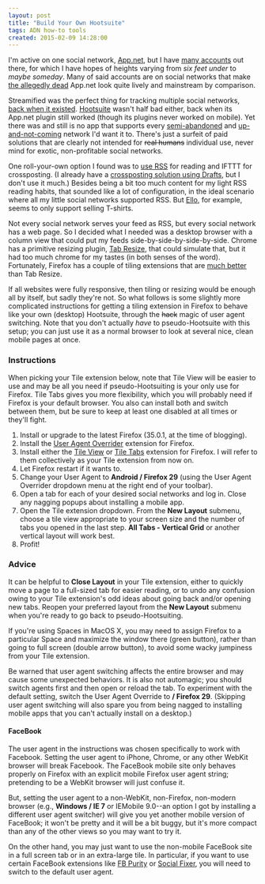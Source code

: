 ```yaml
---
layout: post
title: "Build Your Own Hootsuite"
tags: ADN how-to tools 
created: 2015-02-09 14:28:00
---
```

I'm active on one social network, [App.net](http://app.net), but I have [many accounts](/stream/) out there, for which I have hopes of heights varying from *six feet under* to *maybe someday*.  Many of said accounts are on social networks that make [the allegedly dead](http://blog.aurynn.com/post/the-death-of-app.net) App.net look quite lively and mainstream by comparison.

Streamified was the perfect thing for tracking multiple social networks, [back when it existed](https://web.archive.org/web/20130621190057/http://streamified.com/).  [Hootsuite](https://hootsuite.com) wasn't half bad either, back when its App.net plugin still worked (though its plugins never worked on mobile).  Yet there was and still is no app that supports every [semi-abandoned](https://diasporafoundation.org) and [up-and-not-coming](https://ello.co) network I'd want it to.  There's just a surfeit of paid solutions that are clearly not intended for ~~real humans~~ individual use, never mind for exotic, non-profitable social networks.

One roll-your-own option I found was to [use RSS](http://themoonfromsyb.blogspot.com/2013/07/goodbye-google-reader-and-streamified.html) for reading and IFTTT for crossposting.  (I already have a [crossposting solution using Drafts](/blog/2013/04/15/crossposting-with-drafts/), but I don't use it much.)  Besides being a bit too much content for my light RSS reading habits, that sounded like a lot of configuration, in the ideal scenario where all my little social networks supported RSS.  But [Ello](http://ello.co), for example, seems to only support selling T-shirts.

Not every social network serves your feed as RSS, but every social network has a web page.  So I decided what I needed was a desktop browser with a column view that could put my feeds side-by-side-by-side-by-side.  Chrome has a primitive resizing plugin, [Tab Resize](https://chrome.google.com/webstore/detail/tab-resize-split-screen-l/bkpenclhmiealbebdopglffmfdiilejc?hl=en-US), that could simulate that, but it had too much chrome for my tastes (in both senses of the word).  Fortunately, Firefox has a couple of tiling extensions that are [much better](http://betanews.com/2014/07/12/view-all-your-firefox-tabs-at-once-with-tile-tabs/) than Tab Resize.

If all websites were fully responsive, then tiling or resizing would be enough all by itself, but sadly they're not. So what follows is some slightly more complicated instructions for getting a tiling extension in Firefox to behave like your own (desktop) Hootsuite, through the ~~hack~~ magic of user agent switching.  Note that you don't actually *have* to pseudo-Hootsuite with this setup; you can just use it as a normal browser to look at several nice, clean mobile pages at once.

### Instructions

When picking your Tile extension below, note that Tile View will be easier to use and may be all you need if pseudo-Hootsuiting is your only use for Firefox.  Tile Tabs gives you more flexibility, which you will probably need if Firefox is your default browser.  You also can install both and switch between them, but be sure to keep at least one disabled at all times or they'll fight.

1. Install or upgrade to the latest Firefox (35.0.1, at the time of blogging).
2. Install the [User Agent Overrider](https://addons.mozilla.org/en-US/firefox/addon/user-agent-overrider/) extension for Firefox.
3. Install either the [Tile View](https://addons.mozilla.org/en-US/firefox/addon/tile-view/) or [Tile Tabs](https://addons.mozilla.org/en-us/firefox/addon/tile-tabs/) extension for Firefox.  I will refer to them collectively as your Tile extension from now on.
4. Let Firefox restart if it wants to.
5. Change your User Agent to **Android / Firefox 29** (using the User Agent Overrider dropdown menu at the right end of your toolbar).
6. Open a tab for each of your desired social networks and log in.  Close any nagging popups about installing a mobile app.
7. Open the Tile extension dropdown.  From the **New Layout** submenu, choose a tile view appropriate to your screen size and the number of tabs you opened in the last step.  **All Tabs - Vertical Grid** or another vertical layout will work best.
8. Profit!

### Advice

It can be helpful to **Close Layout** in your Tile extension, either to quickly move a page to a full-sized tab for easier reading, or to undo any confusion owing to your Tile extension's odd ideas about going back and/or opening new tabs.  Reopen your preferred layout from the **New Layout** submenu when you're ready to go back to pseudo-Hootsuiting.

If you're using Spaces in MacOS X, you may need to assign Firefox to a particular Space and maximize the window there (green button), rather than going to full screen (double arrow button), to avoid some wacky jumpiness from your Tile extension.

Be warned that user agent switching affects the entire browser and may cause some unexpected behaviors.  It is also not automagic; you should switch agents first and then open or reload the tab.  To experiment with the default setting, switch the User Agent Override to **<Your Desktop OS> / Firefox 29**.  (Skipping user agent switching will also spare you from being nagged to installing mobile apps that you can't actually install on a desktop.)


#### FaceBook

The user agent in the instructions was chosen specifically to work with Facebook.  Setting the user agent to iPhone, Chrome, or any other WebKit browser will break Facebook.  The FaceBook mobile site only behaves properly on Firefox with an explicit mobile Firefox user agent string; pretending to be a WebKit browser will just confuse it.

But, setting the user agent to a non-WebKit, non-Firefox, non-modern browser (e.g., **Windows / IE 7** or IEMobile 9.0--an option I got by installing a different user agent switcher) will give you yet another mobile version of FaceBook; it won't be pretty and it will be a bit buggy, but it's more compact than any of the other views so you may want to try it.

On the other hand, you may just want to use the non-mobile FaceBook site in a full screen tab or in an extra-large tile.  In particular, if you want to use certain FaceBook extensions like [FB Purity](http://www.fbpurity.com) or [Social Fixer](http://socialfixer.com), you will need to switch to the default user agent.
















